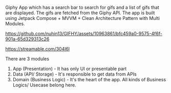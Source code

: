 Giphy App which has a search bar to search for gifs and a list of gifs that are displayed.
The gifs are fetched from the Giphy API.
The app is built using Jetpack Compose + MVVM + Clean Architecture Pattern with Multi Modules.


https://github.com/nuhin13/GIFHY/assets/10963861/bfc459a0-9575-4f6f-901a-65d329313c26

https://streamable.com/304l6l


There are 3 modules
1. App (Presentation) - It has only UI or presentable part
2. Data (API/ Storage) - It's responsible to get data from APIs
3. Domain (Business Logic) - It's the heart of the app. All kinds of Business Logics/ Usecase belong here.
